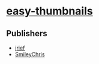 # [easy-thumbnails](https://pypi.org/project/easy-thumbnails)



## Publishers
- [jrief](https://pypi.org/user/jrief)
- [SmileyChris](https://pypi.org/user/SmileyChris)

